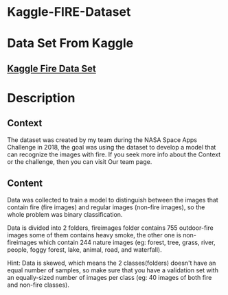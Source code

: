 # Kaggle-FIRE-Dataset

# Data Set From Kaggle

## [Kaggle Fire Data Set](https://www.kaggle.com/phylake1337/fire-dataset)


# Description

## Context

The dataset was created by my team during the NASA Space Apps Challenge in 2018, the goal was using the dataset to develop a model that can recognize the images with fire.
If you seek more info about the Context or the challenge, then you can visit Our team page.

## Content

Data was collected to train a model to distinguish between the images that contain fire (fire images) and regular images (non-fire images), so the whole problem was binary classification.

Data is divided into 2 folders, fireimages folder contains 755 outdoor-fire images some of them contains heavy smoke, the other one is non-fireimages which contain 244 nature images (eg: forest, tree, grass, river, people, foggy forest, lake, animal, road, and waterfall).

Hint: Data is skewed, which means the 2 classes(folders) doesn't have an equal number of samples, so make sure that you have a validation set with an equally-sized number of images per class (eg: 40 images of both fire and non-fire classes).
